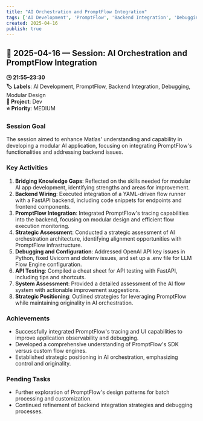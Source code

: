 ```yaml
---
title: "AI Orchestration and PromptFlow Integration"
tags: ['AI Development', 'PromptFlow', 'Backend Integration', 'Debugging', 'Modular Design']
created: 2025-04-16
publish: true
---
```


## 📅 2025-04-16 — Session: AI Orchestration and PromptFlow Integration

**🕒 21:55–23:30**  
**🏷️ Labels**: AI Development, PromptFlow, Backend Integration, Debugging, Modular Design  
**📂 Project**: Dev  
**⭐ Priority**: MEDIUM  


### Session Goal
The session aimed to enhance Matías' understanding and capability in developing a modular AI application, focusing on integrating PromptFlow's functionalities and addressing backend issues.

### Key Activities
1. **Bridging Knowledge Gaps**: Reflected on the skills needed for modular AI app development, identifying strengths and areas for improvement.
2. **Backend Wiring**: Executed integration of a YAML-driven flow runner with a FastAPI backend, including code snippets for endpoints and frontend components.
3. **PromptFlow Integration**: Integrated PromptFlow's tracing capabilities into the backend, focusing on modular design and efficient flow execution monitoring.
4. **Strategic Assessment**: Conducted a strategic assessment of AI orchestration architecture, identifying alignment opportunities with PromptFlow infrastructure.
5. **Debugging and Configuration**: Addressed OpenAI API key issues in Python, fixed Uvicorn and dotenv issues, and set up a .env file for LLM Flow Engine configuration.
6. **API Testing**: Compiled a cheat sheet for API testing with FastAPI, including tips and shortcuts.
7. **System Assessment**: Provided a detailed assessment of the AI flow system with actionable improvement suggestions.
8. **Strategic Positioning**: Outlined strategies for leveraging PromptFlow while maintaining originality in AI orchestration.

### Achievements
- Successfully integrated PromptFlow's tracing and UI capabilities to improve application observability and debugging.
- Developed a comprehensive understanding of PromptFlow's SDK versus custom flow engines.
- Established strategic positioning in AI orchestration, emphasizing control and originality.

### Pending Tasks
- Further exploration of PromptFlow's design patterns for batch processing and customization.
- Continued refinement of backend integration strategies and debugging processes.
